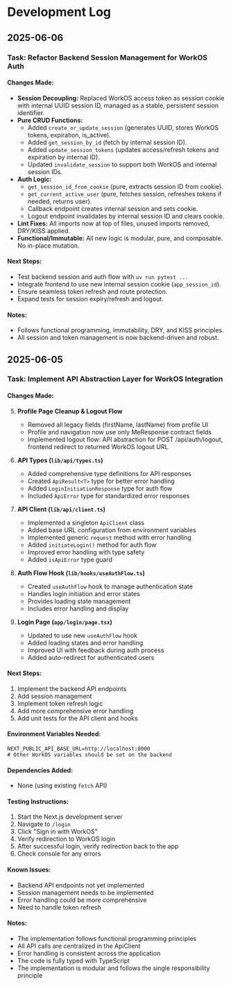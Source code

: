 # Development Log

## 2025-06-06

### Task: Refactor Backend Session Management for WorkOS Auth

#### Changes Made:

- **Session Decoupling:** Replaced WorkOS access token as session cookie with internal UUID session ID, managed as a stable, persistent session identifier.
- **Pure CRUD Functions:**
  - Added `create_or_update_session` (generates UUID, stores WorkOS tokens, expiration, is_active).
  - Added `get_session_by_id` (fetch by internal session ID).
  - Added `update_session_tokens` (updates access/refresh tokens and expiration by internal ID).
  - Updated `invalidate_session` to support both WorkOS and internal session IDs.
- **Auth Logic:**
  - `get_session_id_from_cookie` (pure, extracts session ID from cookie).
  - `get_current_active_user` (pure, fetches session, refreshes tokens if needed, returns user).
  - Callback endpoint creates internal session and sets cookie.
  - Logout endpoint invalidates by internal session ID and clears cookie.
- **Lint Fixes:** All imports now at top of files, unused imports removed, DRY/KISS applied.
- **Functional/Immutable:** All new logic is modular, pure, and composable. No in-place mutation.

#### Next Steps:
- Test backend session and auth flow with `uv run pytest ..`.
- Integrate frontend to use new internal session cookie (`app_session_id`).
- Ensure seamless token refresh and route protection.
- Expand tests for session expiry/refresh and logout.

#### Notes:
- Follows functional programming, immutability, DRY, and KISS principles.
- All session and token management is now backend-driven and robust.


## 2025-06-05

### Task: Implement API Abstraction Layer for WorkOS Integration

#### Changes Made:

5. **Profile Page Cleanup & Logout Flow**
   - Removed all legacy fields (firstName, lastName) from profile UI
   - Profile and navigation now use only MeResponse contract fields
   - Implemented logout flow: API abstraction for POST /api/auth/logout, frontend redirect to returned WorkOS logout URL

1. **API Types (`lib/api/types.ts`)**
   - Added comprehensive type definitions for API responses
   - Created `ApiResult<T>` type for better error handling
   - Added `LoginInitiationResponse` type for auth flow
   - Included `ApiError` type for standardized error responses

2. **API Client (`lib/api/client.ts`)**
   - Implemented a singleton `ApiClient` class
   - Added base URL configuration from environment variables
   - Implemented generic `request` method with error handling
   - Added `initiateLogin()` method for auth flow
   - Improved error handling with type safety
   - Added `isApiError` type guard

3. **Auth Flow Hook (`lib/hooks/useAuthFlow.ts`)**
   - Created `useAuthFlow` hook to manage authentication state
   - Handles login initiation and error states
   - Provides loading state management
   - Includes error handling and display

4. **Login Page (`app/login/page.tsx`)**
   - Updated to use new `useAuthFlow` hook
   - Added loading states and error handling
   - Improved UI with feedback during auth process
   - Added auto-redirect for authenticated users

#### Next Steps:
1. Implement the backend API endpoints
2. Add session management
3. Implement token refresh logic
4. Add more comprehensive error handling
5. Add unit tests for the API client and hooks

#### Environment Variables Needed:
```
NEXT_PUBLIC_API_BASE_URL=http://localhost:8000
# Other WorkOS variables should be set on the backend
```

#### Dependencies Added:
- None (using existing `fetch` API)

#### Testing Instructions:
1. Start the Next.js development server
2. Navigate to `/login`
3. Click "Sign in with WorkOS"
4. Verify redirection to WorkOS login
5. After successful login, verify redirection back to the app
6. Check console for any errors

#### Known Issues:
- Backend API endpoints not yet implemented
- Session management needs to be implemented
- Error handling could be more comprehensive
- Need to handle token refresh

#### Notes:
- The implementation follows functional programming principles
- All API calls are centralized in the ApiClient
- Error handling is consistent across the application
- The code is fully typed with TypeScript
- The implementation is modular and follows the single responsibility principle

